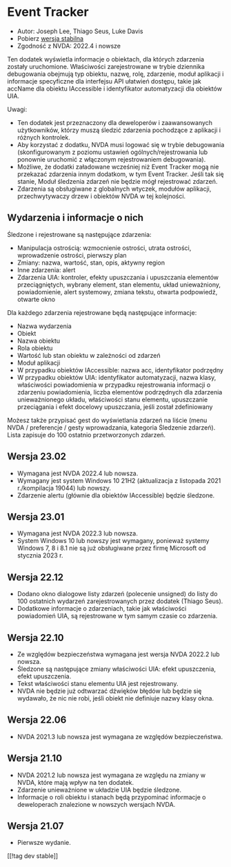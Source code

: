 # Event Tracker #

* Autor: Joseph Lee, Thiago Seus, Luke Davis
* Pobierz [wersja stabilna][1]
* Zgodność z NVDA: 2022.4 i nowsze

Ten dodatek wyświetla informacje o obiektach, dla których zdarzenia zostały
uruchomione. Właściwości zarejestrowane w trybie dziennika debugowania
obejmują typ obiektu, nazwę, rolę, zdarzenie, moduł aplikacji i informacje
specyficzne dla interfejsu API ułatwień dostępu, takie jak accName dla
obiektu IAccessible i identyfikator automatyzacji dla obiektów UIA.

Uwagi:

* Ten dodatek jest przeznaczony dla deweloperów i zaawansowanych
  użytkowników, którzy muszą śledzić zdarzenia pochodzące z aplikacji i
  różnych kontrolek.
* Aby korzystać z dodatku, NVDA musi logować się w trybie debugowania
  (skonfigurowanym z poziomu ustawień ogólnych/rejestrowania lub ponownie
  uruchomić z włączonym rejestrowaniem debugowania).
* Możliwe, że dodatki załadowane wcześniej niż Event Tracker mogą nie
  przekazać zdarzenia innym dodatkom, w tym Event Tracker. Jeśli tak się
  stanie, Moduł śledzenia zdarzeń nie będzie mógł rejestrować zdarzeń.
* Zdarzenia są obsługiwane z globalnych wtyczek, modułów aplikacji,
  przechwytywaczy drzew i obiektów NVDA w tej kolejności.

## Wydarzenia i informacje o nich

Śledzone i rejestrowane są następujące zdarzenia:

* Manipulacja ostrością: wzmocnienie ostrości, utrata ostrości, wprowadzenie
  ostrości, pierwszy plan
* Zmiany: nazwa, wartość, stan, opis, aktywny region
* Inne zdarzenia: alert
* Zdarzenia UIA: kontroler, efekty upuszczania i upuszczania elementów
  przeciągniętych, wybrany element, stan elementu, układ unieważniony,
  powiadomienie, alert systemowy, zmiana tekstu, otwarta podpowiedź, otwarte
  okno

Dla każdego zdarzenia rejestrowane będą następujące informacje:

* Nazwa wydarzenia
* Obiekt
* Nazwa obiektu
* Rola obiektu
* Wartość lub stan obiektu w zależności od zdarzeń
* Moduł aplikacji
* W przypadku obiektów IAccessible: nazwa acc, identyfikator podrzędny
* W przypadku obiektów UIA: identyfikator automatyzacji, nazwa klasy,
  właściwości powiadomienia w przypadku rejestrowania informacji o zdarzeniu
  powiadomienia, liczba elementów podrzędnych dla zdarzenia unieważnionego
  układu, właściwości stanu elementu, upuszczanie przeciągania i efekt
  docelowy upuszczania, jeśli został zdefiniowany

Możesz także przypisać gest do wyświetlania zdarzeń na liście (menu NVDA /
preferencje / gesty wprowadzania, kategoria Śledzenie zdarzeń). Lista
zapisuje do 100 ostatnio przetworzonych zdarzeń.

## Wersja 23.02

* Wymagana jest NVDA 2022.4 lub nowsza.
* Wymagany jest system Windows 10 21H2 (aktualizacja z listopada 2021
  r./kompilacja 19044) lub nowszy.
* Zdarzenie alertu (głównie dla obiektów IAccessible) będzie śledzone.

## Wersja 23.01

* Wymagana jest NVDA 2022.3 lub nowsza.
* System Windows 10 lub nowszy jest wymagany, ponieważ systemy Windows 7, 8
  i 8.1 nie są już obsługiwane przez firmę Microsoft od stycznia 2023 r.

## Wersja 22.12

* Dodano okno dialogowe listy zdarzeń (polecenie unsigned) do listy do 100
  ostatnich wydarzeń zarejestrowanych przez dodatek (Thiago Seus).
* Dodatkowe informacje o zdarzeniach, takie jak właściwości powiadomień UIA,
  są rejestrowane w tym samym czasie co zdarzenia.

## Wersja 22.10

* Ze względów bezpieczeństwa wymagana jest wersja NVDA 2022.2 lub nowsza.
* Śledzone są następujące zmiany właściwości UIA: efekt upuszczenia, efekt
  upuszczenia.
* Tekst właściwości stanu elementu UIA jest rejestrowany.
* NVDA nie będzie już odtwarzać dźwięków błędów lub będzie się wydawało, że
  nic nie robi, jeśli obiekt nie definiuje nazwy klasy okna.

## Wersja 22.06

* NVDA 2021.3 lub nowsza jest wymagana ze względów bezpieczeństwa.

## Wersja 21.10

* NVDA 2021.2 lub nowsza jest wymagana ze względu na zmiany w NVDA, które
  mają wpływ na ten dodatek.
* Zdarzenie unieważnione w układzie UIA będzie śledzone.
* Informacje o roli obiektu i stanach będą przypominać informacje o
  deweloperach znalezione w nowszych wersjach NVDA.

## Wersja 21.07

* Pierwsze wydanie.

[[!tag dev stable]]

[1]: https://www.nvaccess.org/addonStore/legacy?file=evtTracker
